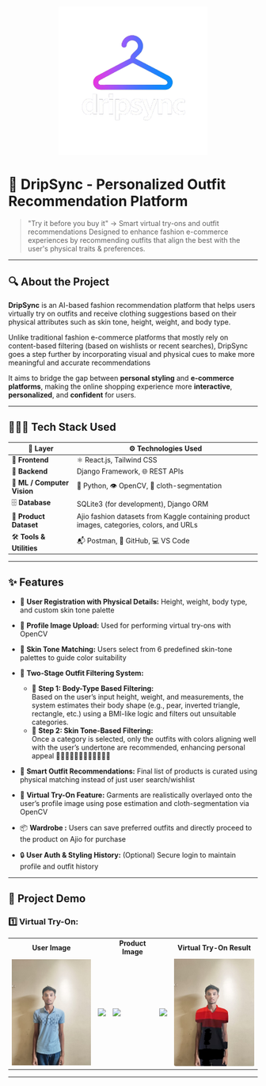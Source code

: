 <!-- Logo -->
<p align="center">
  <img src="./Images/Logo_Dripsync_final.png" alt="DripSync Logo" width="300"/>
</p>

# 🧥 DripSync - Personalized Outfit Recommendation Platform

> "Try it before you buy it" → Smart virtual try-ons and outfit recommendations
> Designed to enhance fashion e-commerce experiences by recommending outfits that align the best with the user's physical traits & preferences.

---

## 🔍 About the Project

**DripSync** is an AI-based fashion recommendation platform that helps users virtually try on outfits and receive clothing suggestions based on their physical attributes such as skin tone, height, weight, and body type.

Unlike traditional fashion e-commerce platforms that mostly rely on content-based filtering (based on wishlists or recent searches), DripSync goes a step further by incorporating visual and physical cues to make more meaningful and accurate recommendations

It aims to bridge the gap between **personal styling** and **e-commerce platforms**, making the online shopping experience more **interactive**, **personalized**, and **confident** for users.

---

## 👨🏻‍💻 Tech Stack Used

| 🔧 Layer             | ⚙️ Technologies Used |
|----------------------|-------------------------|
| 🎨 **Frontend**       | ⚛️ React.js, Tailwind CSS |
| 🐍 **Backend**        | Django Framework, 🌐 REST APIs |
| 🧠 **ML / Computer Vision** | 🐍 Python, 👁️ OpenCV, 👕 cloth-segmentation |
| 🗄️ **Database**        | SQLite3 (for development), Django ORM |
| 📂 **Product Dataset**        | Ajio fashion datasets from Kaggle containing product images, categories, colors, and URLs |
| 🛠️ **Tools & Utilities** | 📬 Postman, 🐙 GitHub, 💻 VS Code |

---

## ✨ Features

- 👤 **User Registration with Physical Details:** Height, weight, body type, and custom skin tone palette
- 📸 **Profile Image Upload:** Used for performing virtual try-ons with OpenCV
- 🎨 **Skin Tone Matching:** Users select from 6 predefined skin-tone palettes to guide color suitability

- 📂 **Two-Stage Outfit Filtering System:**
  - 🧍 **Step 1: Body-Type Based Filtering:**  
    Based on the user’s input height, weight, and measurements, the system estimates their body shape (e.g., pear, inverted triangle, rectangle, etc.) using a BMI-like logic and filters out unsuitable categories.
  - 🌈 **Step 2: Skin Tone-Based Filtering:**  
    Once a category is selected, only the outfits with colors aligning well with the user’s undertone are recommended, enhancing personal appeal 👨🏻‍🦱👨🏽‍🦱👨🏾‍🦱👨🏿‍🦱

- 👕 **Smart Outfit Recommendations:** Final list of products is curated using physical matching instead of just user search/wishlist
- 🧥 **Virtual Try-On Feature:** Garments are realistically overlayed onto the user’s profile image using pose estimation and cloth-segmentation via OpenCV

- 📦 **Wardrobe :**  Users can save preferred outfits and directly proceed to the product on Ajio for purchase


- 🔒 **User Auth & Styling History:** (Optional) Secure login to maintain profile and outfit history

---
## 📸 Project Demo

### 1️⃣ Virtual Try-On:

<div align="center">
  <table>
    <tr>
      <td align="center"><b>User Image</b></td>
      <td></td>
      <td align="center"><b>Product Image</b></td>
      <td></td>
      <td align="center"><b>Virtual Try-On Result</b></td>
    </tr>
    <tr>
      <td><img src="Images/swan.jpg" width="250"/></td>
      <td><img src="https://arrow.apache.org/img/arrow-logo_chevrons_white-txt_black-bg.png" width="40"/></td>
      <td><img src="Images/product.png" width="250"/></td>
      <td><img src="https://arrow.apache.org/img/arrow-logo_chevrons_white-txt_black-bg.png" width="40"/></td>
      <td><img src="Images/tryon_result.jpg" width="250"/></td>
    </tr>
  </table>
</div>

---



